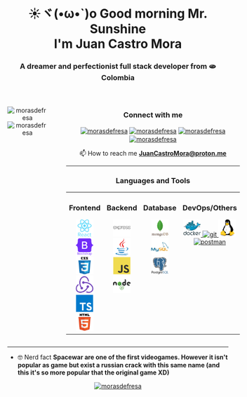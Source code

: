 <h1 align="center">☀️ヾ(•ω•`)o Good morning Mr. Sunshine <br> I'm Juan Castro Mora</h1>
<h3 align="center">A dreamer and perfectionist full stack developer from 🫓Colombia</h3>

<div style="display:flex; margin-top:3em;">
<div align="center">

<p><img align="center" src="https://github-readme-stats.vercel.app/api/top-langs?username=morasdefresa&show_icons=true&theme=dracula&locale=en&layout=compact" alt="morasdefresa" width="300px"/> <img align="center" src="https://github-readme-stats.vercel.app/api?username=morasdefresa&show_icons=true&theme=dracula&locale=en" alt="morasdefresa" width="400px"/></p>
</div>

<div align="center" style="margin-left:3em">
<h3 align="center">Connect with me</h3>
<p align="center">
<a href="https://twitter.com/morasdefresa" target="blank"><img align="center" src="https://raw.githubusercontent.com/rahuldkjain/github-profile-readme-generator/master/src/images/icons/Social/twitter.svg" alt="morasdefresa" height="30" width="40" /></a>
<a href="https://linkedin.com/in/morasdefresa" target="blank"><img align="center" src="https://raw.githubusercontent.com/rahuldkjain/github-profile-readme-generator/master/src/images/icons/Social/linked-in-alt.svg" alt="morasdefresa" height="30" width="40" /></a>
<a href="https://fb.com/morasdefresa" target="blank"><img align="center" src="https://raw.githubusercontent.com/rahuldkjain/github-profile-readme-generator/master/src/images/icons/Social/facebook.svg" alt="morasdefresa" height="30" width="40" /></a>
<a href="https://instagram.com/morasdefresa" target="blank"><img align="center" src="https://raw.githubusercontent.com/rahuldkjain/github-profile-readme-generator/master/src/images/icons/Social/instagram.svg" alt="morasdefresa" height="30" width="40" /></a>
</p>
 
📫 How to reach me **JuanCastroMora@proton.me**
 
<hr>
<table><tr>
<h3 align="center">Languages and Tools</h3>
<td valign="top" width="25%">
<div align="center">
<h3 align="center">Frontend</h3>
<a href="https://reactjs.org/" target="_blank" rel="noreferrer"> <img src="https://raw.githubusercontent.com/devicons/devicon/master/icons/react/react-original-wordmark.svg" alt="react" width="40" height="40"/> </a> 
<a href="https://getbootstrap.com" target="_blank" rel="noreferrer"> <img src="https://raw.githubusercontent.com/devicons/devicon/master/icons/bootstrap/bootstrap-plain-wordmark.svg" alt="bootstrap" width="40" height="40"/> </a> 
<a href="https://www.w3schools.com/css/" target="_blank" rel="noreferrer"> <img src="https://raw.githubusercontent.com/devicons/devicon/master/icons/css3/css3-original-wordmark.svg" alt="css3" width="40" height="40"/> </a> 
<a href="https://redux.js.org" target="_blank" rel="noreferrer"> <img src="https://raw.githubusercontent.com/devicons/devicon/master/icons/redux/redux-original.svg" alt="redux" width="40" height="40"/> </a> 
<a href="https://www.typescriptlang.org/" target="_blank" rel="noreferrer"> <img src="https://raw.githubusercontent.com/devicons/devicon/master/icons/typescript/typescript-original.svg" alt="typescript" width="40" height="40"/> </a> 
<a href="https://www.w3.org/html/" target="_blank" rel="noreferrer"> <img src="https://raw.githubusercontent.com/devicons/devicon/master/icons/html5/html5-original-wordmark.svg" alt="html5" width="40" height="40"/> </a> 
<div>
</td><td valign="top" width="25%">
<div align="center">
<h3 align="center">Backend</h3>
<a href="https://expressjs.com" target="_blank" rel="noreferrer"> <img src="https://raw.githubusercontent.com/devicons/devicon/master/icons/express/express-original-wordmark.svg" alt="express" width="40" height="40"/> </a> 
<a href="https://www.java.com" target="_blank" rel="noreferrer"> <img src="https://raw.githubusercontent.com/devicons/devicon/master/icons/java/java-original.svg" alt="java" width="40" height="40"/> </a> 
<a href="https://developer.mozilla.org/en-US/docs/Web/JavaScript" target="_blank" rel="noreferrer"> <img src="https://raw.githubusercontent.com/devicons/devicon/master/icons/javascript/javascript-original.svg" alt="javascript" width="40" height="40"/> </a> 
<a href="https://nodejs.org" target="_blank" rel="noreferrer"> <img src="https://raw.githubusercontent.com/devicons/devicon/master/icons/nodejs/nodejs-original-wordmark.svg" alt="nodejs" width="40" height="40"/> </a>
</div>

</td><td valign="top" width="25%">

<div align="center">
<h3 align="center">Database</h3>
<a href="https://www.mongodb.com/" target="_blank" rel="noreferrer"> <img src="https://raw.githubusercontent.com/devicons/devicon/master/icons/mongodb/mongodb-original-wordmark.svg" alt="mongodb" width="40" height="40"/> </a> 
<a href="https://www.mysql.com/" target="_blank" rel="noreferrer"> <img src="https://raw.githubusercontent.com/devicons/devicon/master/icons/mysql/mysql-original-wordmark.svg" alt="mysql" width="40" height="40"/> </a> 
<a href="https://www.postgresql.org" target="_blank" rel="noreferrer"> <img src="https://raw.githubusercontent.com/devicons/devicon/master/icons/postgresql/postgresql-original-wordmark.svg" alt="postgresql" width="40" height="40"/> </a>
</div>

</td><td valign="top" width="25%">
<div align="center">
<h3 align="center">DevOps/Others</h3>
<a href="https://www.docker.com/" target="_blank" rel="noreferrer"> <img src="https://raw.githubusercontent.com/devicons/devicon/master/icons/docker/docker-original-wordmark.svg" alt="docker" width="40" height="40"/> </a> 
<a href="https://git-scm.com/" target="_blank" rel="noreferrer"> <img src="https://www.vectorlogo.zone/logos/git-scm/git-scm-icon.svg" alt="git" width="40" height="40"/> </a>
<a href="https://www.linux.org/" target="_blank" rel="noreferrer"> <img src="https://raw.githubusercontent.com/devicons/devicon/master/icons/linux/linux-original.svg" alt="linux" width="40" height="40"/> </a> 
<a href="https://postman.com" target="_blank" rel="noreferrer"> <img src="https://www.vectorlogo.zone/logos/getpostman/getpostman-icon.svg" alt="postman" width="40" height="40"/> </a>
</div>
 </td></tr></table>
</div>
</div>
<hr>

- 🤓 Nerd fact **Spacewar are one of the first videogames. However it isn't popular as game but exist a russian crack with this same name (and this it's so more popular that the original game XD)**

<p align="center"> <a href="https://github.com/ryo-ma/github-profile-trophy"><img src="https://github-profile-trophy.vercel.app/?username=morasdefresa" alt="morasdefresa" /></a> </p>
